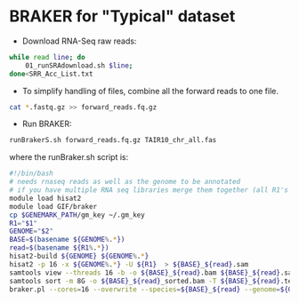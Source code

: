 # BRAKER for "Typical" dataset

- Download RNA-Seq raw reads:
```bash
while read line; do
	01_runSRAdownload.sh $line;
done<SRR_Acc_List.txt
```

- To simplify handling of files, combine all the forward reads to one file.
```bash
cat *.fastq.gz >> forward_reads.fq.gz
```

- Run BRAKER:
```bash
runBrakerS.sh forward_reads.fq.gz TAIR10_chr_all.fas
```

where the runBraker.sh script is:

```bash
#!/bin/bash
# needs rnaseq reads as well as the genome to be annotated
# if you have multiple RNA seq libraries merge them together (all R1's and all R2's seperately)
module load hisat2
module load GIF/braker
cp $GENEMARK_PATH/gm_key ~/.gm_key
R1="$1"
GENOME="$2"
BASE=$(basename ${GENOME%.*})
read=$(basename ${R1%.*})
hisat2-build ${GENOME} ${GENOME%.*}
hisat2 -p 16 -x ${GENOME%.*} -U ${R1}  > ${BASE}_${read}.sam
samtools view --threads 16 -b -o ${BASE}_${read}.bam ${BASE}_${read}.sam
samtools sort -m 8G -o ${BASE}_${read}_sorted.bam -T ${BASE}_${read}.temp --threads 16 ${BASE}_${read}.bam
braker.pl --cores=16 --overwrite --species=${BASE}_${read} --genome=${GENOME} --bam=${BASE}_${read}_sorted.bam --gff3
```


